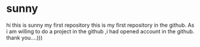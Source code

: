 # sunny

 
hi this is sunny
my first repository
this is my first repository in the github.
As i am willing to do a project in the github ,i had opened account in the github.
thank you....)))
 
